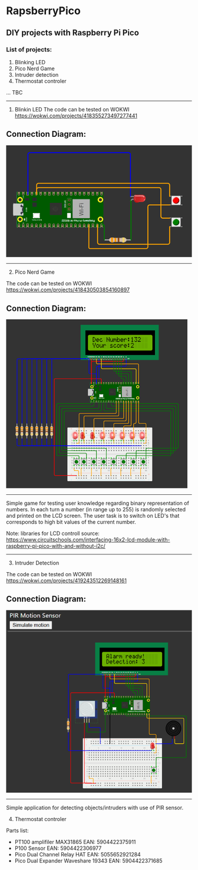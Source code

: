 # RapsberryPico
## DIY projects with Raspberry Pi Pico

### List of projects:

 1. Blinking LED
 2. Pico Nerd Game
 3. Intruder detection
 4. Thermostat controler

... TBC


---
 1. Blinkin LED
The code can be tested on WOKWI https://wokwi.com/projects/418355273497277441

Connection Diagram:
---
 ![schema](img/blinking_led_schema.png)

---

 2. Pico Nerd Game

 The code can be tested on WOKWI https://wokwi.com/projects/418430503854160897

 Connection Diagram: 
 ---
 ![schema](img/nerd_game_schema.png)

---
 Simple game for testing user knowledge regarding binary representation of numbers.
 In each turn a number (in range up to 255) is randomly selected and printed on the LCD screen. 
 The user task is to switch on LED's that corresponds to high bit values of the current number.

 Note: libraries for LCD controll source: https://www.circuitschools.com/interfacing-16x2-lcd-module-with-raspberry-pi-pico-with-and-without-i2c/ 

---

 3. Intruder Detection

 The code can be tested on WOKWI https://wokwi.com/projects/419243512269148161

 Connection Diagram: 
 ---
 ![schema](img/intruder_detect_schema.png)

---
 Simple application for detecting objects/intruders with use of PIR sensor.

 4. Thermostat controler

 Parts list:

 - PT100 amplifiler MAX31865 EAN: 5904422375911
 - P100 Sensor EAN: 5904422306977
 - Pico Dual Channel Relay HAT  EAN: 5055652921284
 - Pico Dual Expander Waveshare 19343 EAN: 5904422371685
 
